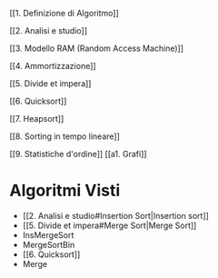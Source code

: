 [[1. Definizione di Algoritmo]]

[[2. Analisi e studio]]

[[3. Modello RAM (Random Access Machine)]]

[[4. Ammortizzazione]]

[[5. Divide et impera]]

[[6. Quicksort]]

[[7. Heapsort]]

[[8. Sorting in tempo lineare]]

[[9. Statistiche d'ordine]]
[[a1. Grafi]]

# Algoritmi Visti

- [[2. Analisi e studio#Insertion Sort|Insertion sort]]
- [[5. Divide et impera#Merge Sort|Merge Sort]]
- InsMergeSort
- MergeSortBin
- [[6. Quicksort]]
- Merge